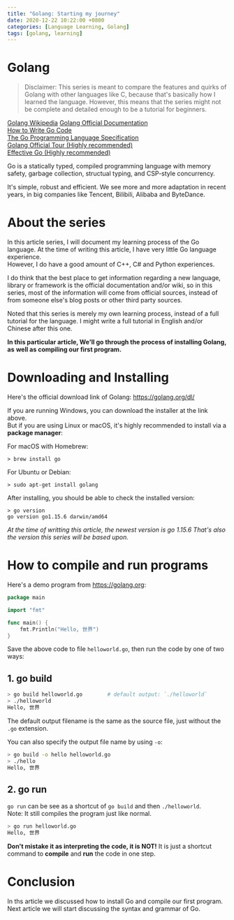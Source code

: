 ```yaml
---
title: "Golang: Starting my journey"
date: 2020-12-22 10:22:00 +0800
categories: [Language Learning, Golang]
tags: [golang, learning]
---
```


# Golang

> Disclaimer: This series is meant to compare the features and quirks of Golang with 
> other languages like C, because that's basically how I learned the language. However, 
> this means that the series might not be complete and detailed enough to be a tutorial 
> for beginners.

[Golang Wikipedia](https://en.wikipedia.org/wiki/Go_(programming_language))  
[Golang Official Documentation](https://golang.org/doc/)  
[How to Write Go Code](https://golang.org/doc/code.html)  
[The Go Programming Language Specification](https://golang.org/ref/spec)  
[Golang Official Tour (Highly recommended)](https://tour.golang.org/)  
[Effective Go (Highly recommended)](https://golang.org/doc/effective_go.html)  

Go is a statically typed, compiled programming language with memory safety, garbage
collection, structual typing, and CSP-style concurrency.

It's simple, robust and efficient. We see more and more adaptation in recent years,
in big companies like Tencent, Bilibili, Alibaba and ByteDance.


# About the series

In this article series, I will document my learning process of the Go language.
At the time of writing this article, I have very little Go language experience.  
However, I do have a good amount of C++, C# and Python experiences.

I do think that the best place to get information regarding a new language, library
or framework is the official documentation and/or wiki, so in this series, most of the
information will come from official sources, instead of from someone else's blog posts
or other third party sources.  

Noted that this series is merely my own learning process, instead of a full tutorial
for the language. I might write a full tutorial in English and/or Chinese after this
one.

__In this particular article, We'll go through the process of installing Golang, as__
__well as compiling our first program.__


# Downloading and Installing

Here's the official download link of Golang: https://golang.org/dl/

If you are running Windows, you can download the installer at the link above.  
But if you are using Linux or macOS, it's highly recommended to install via
a **package manager**:  

For macOS with Homebrew:
```
> brew install go
```
For Ubuntu or Debian:
```
> sudo apt-get install golang
```

After installing, you should be able to check the installed version:
```
> go version
go version go1.15.6 darwin/amd64
```

_At the time of writting this article, the newest version is go 1.15.6_
_That's also the version this series will be based upon._

# How to compile and run programs

Here's a demo program from https://golang.org:
```go
package main

import "fmt"

func main() {
	fmt.Println("Hello, 世界")
}
```
Save the above code to file `helloworld.go`, then run the code by one of
two ways: 

## 1. go build

```bash
> go build helloworld.go        # default output: `./helloworld`
> ./helloworld
Hello, 世界
```

The default output filename is the same as the source file, just without the
`.go` extension.

You can also specify the output file name by using `-o`:
```bash
> go build -o hello helloworld.go
> ./hello
Hello, 世界
```

## 2. go run

`go run` can be see as a shortcut of `go build` and then `./helloworld`.  
Note: It still compiles the program just like normal.

```bash
> go run helloworld.go
Hello, 世界
```

__Don't mistake it as interpreting the code, it is NOT!__
It is just a shortcut command to **compile** and **run** the code in one step.

# Conclusion

In ths article we discussed how to install Go and compile our first program.  
Next article we will start discussing the syntax and grammar of Go.
